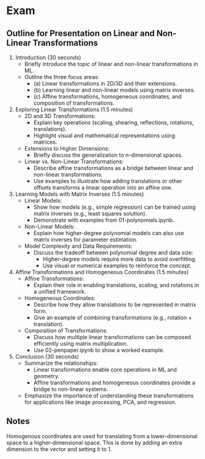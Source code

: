 # Exam

## Outline for Presentation on Linear and Non-Linear Transformations

1. Introduction (30 seconds)
    * Briefly introduce the topic of linear and non-linear transformations in ML.
    * Outline the three focus areas:
        * (a) Linear transformations in 2D/3D and their extensions.
        * (b) Learning linear and non-linear models using matrix inverses.
        * (c) Affine transformations, homogeneous coordinates, and composition of transformations.
2. Exploring Linear Transformations (1.5 minutes)
    * 2D and 3D Transformations:
        * Explain key operations (scaling, shearing, reflections, rotations, translations).
        * Highlight visual and mathematical representations using matrices.
    * Extensions to Higher Dimensions:
        * Briefly discuss the generalization to n-dimensional spaces.
    * Linear vs. Non-Linear Transformations:
        * Describe affine transformations as a bridge between linear and non-linear transformations.
        * Use examples to illustrate how adding translations or other offsets transforms a linear operation into an affine one.
3. Learning Models with Matrix Inverses (1.5 minutes)
    * Linear Models:
        * Show how models (e.g., simple regression) can be trained using matrix inverses (e.g., least squares solution).
        * Demonstrate with examples from 01-polynomials.ipynb.
    * Non-Linear Models:
        * Explain how higher-degree polynomial models can also use matrix inverses for parameter estimation.
    * Model Complexity and Data Requirements:
        * Discuss the tradeoff between polynomial degree and data size:
            * Higher-degree models require more data to avoid overfitting.
            * Use visual or numerical examples to reinforce the concept.
4. Affine Transformations and Homogeneous Coordinates (1.5 minutes)
    * Affine Transformations:
        * Explain their role in enabling translations, scaling, and rotations in a unified framework.
    * Homogeneous Coordinates:
        * Describe how they allow translations to be represented in matrix form.
        * Give an example of combining transformations (e.g., rotation + translation).
    * Composition of Transformations:
        * Discuss how multiple linear transformations can be composed efficiently using matrix multiplication.
        * Use 02-penpaper.ipynb to show a worked example.
5. Conclusion (30 seconds)
    * Summarize the relationships:
        * Linear transformations enable core operations in ML and geometry.
        * Affine transformations and homogeneous coordinates provide a bridge to non-linear systems.
    * Emphasize the importance of understanding these transformations for applications like image processing, PCA, and regression.

## Notes

Homogenous coordinates are used for translating from a lower-dimensional space to a higher-dimensional space.
This is done by adding an extra dimension to the vector and setting it to 1.
